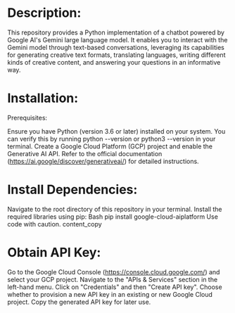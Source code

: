 # Description:

This repository provides a Python implementation of a chatbot powered by Google AI's Gemini large language model. It enables you to interact with the Gemini model through text-based conversations, leveraging its capabilities for generating creative text formats, translating languages, writing different kinds of creative content, and answering your questions in an informative way.

# Installation:

Prerequisites:

Ensure you have Python (version 3.6 or later) installed on your system. You can verify this by running python --version or python3 --version in your terminal.
Create a Google Cloud Platform (GCP) project and enable the Generative AI API. Refer to the official documentation (https://ai.google/discover/generativeai/) for detailed instructions.

# Install Dependencies:

Navigate to the root directory of this repository in your terminal.
Install the required libraries using pip:
Bash
pip install google-cloud-aiplatform
Use code with caution.
content_copy
# Obtain API Key:

Go to the Google Cloud Console (https://console.cloud.google.com/) and select your GCP project.
Navigate to the "APIs & Services" section in the left-hand menu.
Click on "Credentials" and then "Create API key".
Choose whether to provision a new API key in an existing or new Google Cloud project.
Copy the generated API key for later use.
